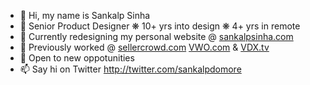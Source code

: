 - 👋 Hi, my name is Sankalp Sinha
- 🌱 Senior Product Designer  ❋  10+ yrs into design  ❋  4+ yrs in remote
- 🎨 Currently redesigning my personal website @ [sankalpsinha.com](sankalpsinha.com)
- 💼 Previously worked @ [sellercrowd.com](sellercrowd.com) [VWO.com](VWO.com) & [VDX.tv](VDX.tv)
- 👀 Open to new oppotunities
- 📫 Say hi on Twitter http://twitter.com/sankalpdomore

<!---
sankalpdomore/sankalpdomore is a ✨ special ✨ repository because its `README.md` (this file) appears on your GitHub profile.
You can click the Preview link to take a look at your changes.
--->
